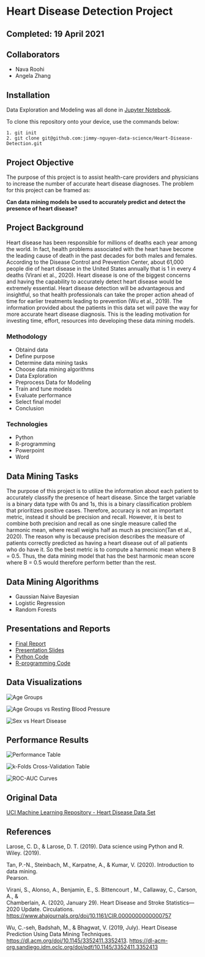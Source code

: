 # Heart Disease Detection Project

## Completed: 19 April 2021 

## Collaborators 
- Nava Roohi 
- Angela Zhang


## Installation

Data Exploration and Modeling was all done in [Jupyter Notebook](https://jupyter.org/).

To clone this repository onto your device, use the commands below:

	1. git init
	2. git clone git@github.com:jimmy-nguyen-data-science/Heart-Disease-Detection.git

## Project Objective
The purpose of this project is to assist health-care providers and physicians to increase the number of accurate heart disease diagnoses. The  problem for this project can be framed  as:

**Can data mining models be used to accurately predict and detect the presence of heart disease?**

## Project Background 
Heart disease has been responsible for millions of deaths each year among the world. In fact, health problems associated with the heart have become the leading cause of death in the past decades for both males and females. According to the Disease Control and Prevention Center, about 61,000 people die of heart disease in the United States annually that is 1 in every 4 deaths (Virani et al., 2020). Heart disease is one of the biggest concerns and having the capability to accurately detect heart disease would be extremely essential. Heart disease detection will be advantageous and insightful, so that health professionals can take the proper action ahead of time for earlier treatments leading to prevention (Wu et al., 2019). The information provided about the patients in this data set will pave the way for more accurate heart disease diagnosis. This is the leading motivation for investing time, effort, resources into developing these data mining models. 

### Methodology
- Obtaind data
- Define purpose 
- Determine data mining tasks
- Choose data mining algorithms
- Data Exploration
- Preprocess Data for Modeling
- Train and tune models 
- Evaluate performance
- Select final model
- Conclusion

### Technologies
- Python
- R-programming
- Powerpoint
- Word

## Data Mining Tasks
The purpose of this project is to utilize the information about each patient to accurately classify the presence of heart disease. Since the target variable is a binary data type with 0s and 1s, this is a binary classification problem that prioritizes positive cases. Therefore, accuracy is not an important metric, instead it should be precision and recall. However, it is best to combine both precision and recall as one single measure called the harmonic mean, where recall weighs half as much as precision(Tan et al., 2020). The reason why is because precision describes the measure of patients correctly predicted as having a heart disease out of all patients who do have it. So the best metric is to compute a harmonic mean where B = 0.5. Thus, the data mining model that has the best harmonic mean score where B = 0.5 would therefore perform better than the rest.

## Data Mining Algorithms
- Gaussian Naive Bayesian
- Logistic Regression
- Random Forests


## Presentations and Reports
* [Final Report](https://github.com/Jimmy-Nguyen-Data-Science-Portfolio/Heart-Disease-Detection/blob/main/Report/Project%20Report.pdf)
* [Presentation Slides](https://github.com/Jimmy-Nguyen-Data-Science-Portfolio/Heart-Disease-Detection/blob/main/Presentation/Project%20Presentation.pdf)
* [Python Code](https://github.com/Jimmy-Nguyen-Data-Science-Portfolio/Heart-Disease-Detection/blob/main/Code/Python%20Jupyter%20Notebook/Python%20Jupyter%20Notebook.pdf)
* [R-programming Code](https://github.com/Jimmy-Nguyen-Data-Science-Portfolio/Heart-Disease-Detection/blob/main/Code/R%20code/Data%20Exploration%20-%20R.pdf)


## Data Visualizations
![Age Groups](https://github.com/Jimmy-Nguyen-Data-Science-Portfolio/Heart-Disease-Detection/blob/main/Data%20Visuals/Age%20Groups.png)

![Age Groups vs Resting Blood Pressure](https://github.com/Jimmy-Nguyen-Data-Science-Portfolio/Heart-Disease-Detection/blob/main/Data%20Visuals/Age%20Groups%20vs%20Resting%20Blood%20Pressure.png)

![Sex vs Heart Disease](https://github.com/Jimmy-Nguyen-Data-Science-Portfolio/Heart-Disease-Detection/blob/main/Data%20Visuals/Sex%20vs.%20Heart%20Disease.png)


## Performance Results

![Performance Table](https://github.com/Jimmy-Nguyen-Data-Science-Portfolio/Heart-Disease-Detection/blob/main/Data%20Visuals/Evaluation%20of%20Models.png)

![k-Folds Cross-Validation Table](https://github.com/Jimmy-Nguyen-Data-Science-Portfolio/Heart-Disease-Detection/blob/main/Data%20Visuals/K-folds%20Cross%20Validation%20Table.png)

![ROC-AUC Curves](https://github.com/Jimmy-Nguyen-Data-Science-Portfolio/Heart-Disease-Detection/blob/main/Data%20Visuals/ROC%20AUC%20Curves.png)


## Original Data 
[UCI Machine Learning Repository - Heart Disease Data Set](https://archive.ics.uci.edu/ml/datasets/Heart+Disease)

## References
Larose, C. D., & Larose, D. T. (2019). Data science using Python and R. Wiley. (2019).

Tan, P.-N., Steinbach, M., Karpatne, A., & Kumar, V. (2020). Introduction to data mining.       
Pearson. 

Virani, S., Alonso, A., Benjamin, E., S. Bittencourt , M.,  Callaway, C., Carson, A., &     
Chamberlain, A. (2020, January 29). Heart Disease and Stroke Statistics— 2020 Update. Circulations. https://www.ahajournals.org/doi/10.1161/CIR.0000000000000757 

Wu, C.-seh, Badshah, M., & Bhagwat, V. (2019, July). Heart Disease Prediction Using Data 
Mining Techniques. https://dl.acm.org/doi/10.1145/3352411.3352413. https://dl-acm-org.sandiego.idm.oclc.org/doi/pdf/10.1145/3352411.3352413 



